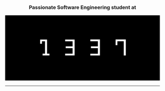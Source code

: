 <h3 align="center">Passionate Software Engineering student at</h3> 

![1337](1337/1337.jpg) 


---------------
